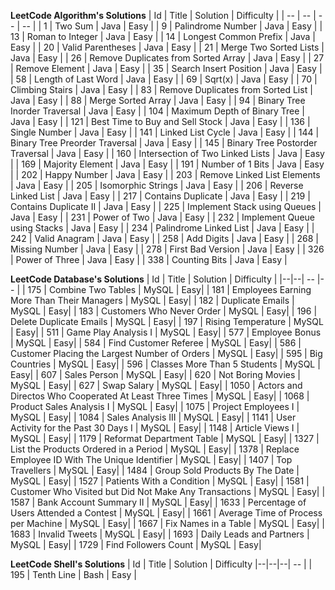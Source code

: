 **LeetCode Algorithm's Solutions**
| Id  | Title | Solution | Difficulty |
| -- | -- | -- | -- |
| 1 | Two Sum | Java | Easy |
| 9 | Palindrome Number | Java | Easy |
| 13 | Roman to Integer | Java | Easy |
| 14 | Longest Common Prefix | Java | Easy |
| 20 | Valid Parentheses | Java | Easy |
| 21 | Merge Two Sorted Lists | Java | Easy |
| 26 | Remove Duplicates from Sorted Array | Java | Easy |
| 27 | Remove Element | Java | Easy |
| 35 | Search Insert Position | Java | Easy |
| 58 | Length of Last Word | Java | Easy |
| 69 | Sqrt(x) | Java | Easy |
| 70 | Climbing Stairs | Java | Easy |
| 83 | Remove Duplicates from Sorted List | Java | Easy |
| 88 | Merge Sorted Array | Java | Easy |
| 94 | Binary Tree Inorder Traversal | Java | Easy |
| 104 | Maximum Depth of Binary Tree | Java | Easy |
| 121 | Best Time to Buy and Sell Stock | Java | Easy |
| 136 | Single Number | Java | Easy |
| 141 | Linked List Cycle | Java | Easy |
| 144 | Binary Tree Preorder Traversal | Java | Easy |
| 145 | Binary Tree Postorder Traversal | Java | Easy |
| 160 | Intersection of Two Linked Lists | Java | Easy |
| 169 | Majority Element | Java | Easy |
| 191 | Number of 1 Bits | Java | Easy |
| 202 | Happy Number | Java | Easy |
| 203 | Remove Linked List Elements | Java | Easy |
| 205 | Isomorphic Strings | Java | Easy |
| 206 | Reverse Linked List | Java | Easy |
| 217 | Contains Duplicate | Java | Easy |
| 219 | Contains Duplicate II | Java | Easy |
| 225 | Implement Stack using Queues | Java | Easy |
| 231 | Power of Two | Java | Easy |
| 232 | Implement Queue using Stacks | Java | Easy |
| 234 | Palindrome Linked List | Java | Easy |
| 242 | Valid Anagram | Java | Easy |
| 258 | Add Digits | Java | Easy |
| 268 | Missing Number | Java | Easy |
| 278 | First Bad Version | Java | Easy |
| 326 | Power of Three | Java | Easy |
| 338 | Counting Bits | Java | Easy |

**LeetCode Database's Solutions**
| Id  | Title | Solution | Difficulty |
|--|--| -- |-- |
| 175 | Combine Two Tables | MySQL | Easy|
| 181 | Employees Earning More Than Their Managers | MySQL | Easy|
| 182 | Duplicate Emails | MySQL | Easy|
| 183 | Customers Who Never Order | MySQL | Easy|
| 196 | Delete Duplicate Emails | MySQL | Easy|
| 197 | Rising Temperature | MySQL | Easy|
| 511 | Game Play Analysis I | MySQL | Easy|
| 577 | Employee Bonus | MySQL | Easy|
| 584 | Find Customer Referee | MySQL | Easy|
| 586 | Customer Placing the Largest Number of Orders | MySQL | Easy|
| 595 | Big Countries | MySQL | Easy|
| 596 | Classes More Than 5 Students | MySQL | Easy|
| 607 | Sales Person | MySQL | Easy|
| 620 | Not Boring Movies | MySQL | Easy|
| 627 | Swap Salary | MySQL | Easy|
| 1050 | Actors and Directos Who Cooperated At Least Three Times | MySQL | Easy|
| 1068 | Product Sales Analysis I | MySQL | Easy|
| 1075 | Project Employees I | MySQL | Easy|
| 1084 | Sales Analysis III | MySQL | Easy|
| 1141 | User Activity for the Past 30 Days I | MySQL | Easy|
| 1148 | Article Views I | MySQL | Easy|
| 1179 | Reformat Department Table | MySQL | Easy|
| 1327 | List the Products Ordered in a Period | MySQL | Easy|
| 1378 | Replace Employee ID With The Unique Identifier | MySQL | Easy|
| 1407 | Top Travellers | MySQL | Easy|
| 1484 | Group Sold Products By The Date | MySQL | Easy|
| 1527 | Patients With a Condition | MySQL | Easy|
| 1581 | Customer Who Visited but Did Not Make Any Transactions | MySQL | Easy|
| 1587 | Bank Account Summary II | MySQL | Easy|
| 1633 | Percentage of Users Attended a Contest | MySQL | Easy|
| 1661 | Average Time of Process per Machine | MySQL | Easy|
| 1667 | Fix Names in a Table | MySQL | Easy|
| 1683 | Invalid Tweets | MySQL | Easy|
| 1693 | Daily Leads and Partners | MySQL | Easy|
| 1729 | Find Followers Count | MySQL | Easy|

**LeetCode Shell's Solutions**
| Id | Title | Solution | Difficulty
|--|--|--| -- |
| 195 | Tenth Line | Bash | Easy |